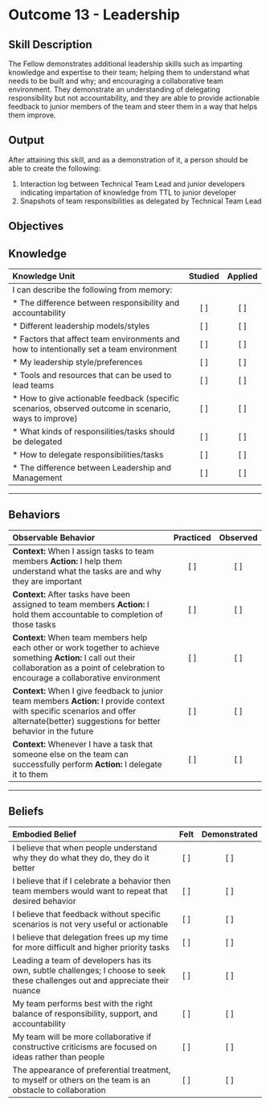 # Outcome 13 - Leadership

**Skill Description**
----------
The Fellow demonstrates additional leadership skills such as imparting knowledge and expertise to their team; helping them to understand what needs to be built and why; and encouraging a collaborative team environment. They demonstrate an understanding of delegating responsibility but not accountability, and they are able to provide actionable feedback to junior members of the team and steer them in a way that helps them improve.

**Output**
----------
After attaining this skill, and as a demonstration of it, a person should be able to create the following:

1. Interaction log between Technical Team Lead and junior developers indicating impartation of knowledge from TTL to junior developer
2. Snapshots of team responsibilities as delegated by Technical Team Lead


**Objectives**
----------
## **Knowledge**


| Knowledge Unit   |      Studied      | Applied |
|:-------------|:------------------:|:--------:|
| I can describe the following from memory: | | |
| * The difference between responsibility and accountability | [ ] | [ ]  |
| * Different leadership models/styles | [ ] | [ ]  |
| * Factors that affect team environments and how to intentionally set a team environment | [ ] | [ ]  |
| * My leadership style/preferences | [ ] | [ ]  |
| * Tools and resources that can be used to lead teams | [ ] | [ ]  |
| * How to give actionable feedback (specific scenarios, observed outcome in scenario, ways to improve) | [ ] | [ ]  |
| * What kinds of responsilities/tasks should be delegated   | [ ] | [ ]  |
| * How to delegate responsibilities/tasks   | [ ] | [ ]  |
| * The difference between Leadership and Management  | [ ] | [ ]  |


----------


## **Behaviors**

| Observable Behavior   |      Practiced      | Observed |
|:-------------|:------------------:|:--------:|
| **Context:** When I assign tasks to team members **Action:** I help them understand what the tasks are and why they are important | [ ] | [ ]  |
| **Context:** After tasks have been assigned to team members **Action:** I hold them accountable to completion of those tasks | [ ] | [ ]  |
| **Context:** When team members help each other or work together to achieve something **Action:** I call out their collaboration as a point of celebration to encourage a collaborative environment |   [ ]   |   [ ]  |
| **Context:** When I give feedback to junior team members **Action:** I provide context with specific scenarios and offer alternate(better) suggestions for better behavior in the future | [ ] |    [ ] |
| **Context:** Whenever I have a task that someone else on the team can successfully perform **Action:** I delegate it to them | [ ] |    [ ] |


----------


## **Beliefs**


| Embodied Belief   |      Felt      | Demonstrated |
|:-------------|:------------------:|:--------:|
| I believe that when people understand why they do what they do, they do it better  | [ ] | [ ]  |
| I believe that if I celebrate a behavior then team members would want to repeat that desired behavior  | [ ] | [ ]  |
| I believe that feedback without specific scenarios is not very useful or actionable | [ ] | [ ]  |
| I believe that delegation frees up my time for more difficult and higher priority tasks | [ ] | [ ]  |
| Leading a team of developers has its own, subtle challenges; I choose to seek these challenges out and appreciate their nuance | [ ] | [ ]  |
| My team performs best with the right balance of responsibility, support, and accountability | [ ] | [ ]  |
| My team will be more collaborative if constructive criticisms are focused on ideas rather than people | [ ] | [ ]  |
| The appearance of preferential treatment, to myself or others on the team is an obstacle to collaboration | [ ] | [ ]  |
